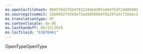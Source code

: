 ```yaml
---
ms.openlocfilehash: 8685784375b47812244b4d0fa46475472dd05942
ms.sourcegitcommit: 1bb00d2f4343e73ae8d58668f02297a3cf10a4c1
ms.translationtype: HT
ms.contentlocale: de-DE
ms.lasthandoff: 06/15/2019
ms.locfileid: "63878461"
---
```

<span data-ttu-id="79d79-101">OpenType</span><span class="sxs-lookup"><span data-stu-id="79d79-101">OpenType</span></span>